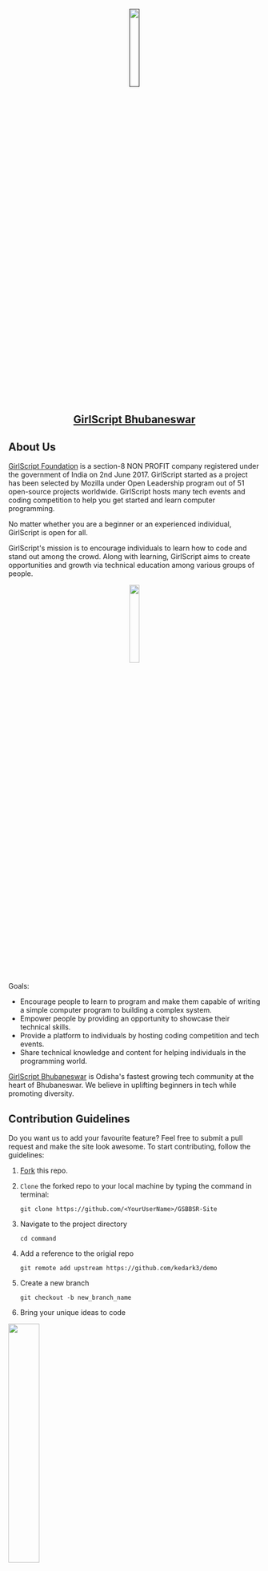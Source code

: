 <p align="center">
  <a href="">
      <img width="20%" src="https://user-images.githubusercontent.com/54095539/103772038-d835ae80-504e-11eb-8cbc-a9f8559c9d58.png" class="loaded">
    <h2 align="center">GirlScript Bhubaneswar</h2>
  </a>
</p> 

## About Us
 [GirlScript Foundation](https://www.girlscript.tech/home) is a section-8 NON PROFIT company registered under the government of India on 2nd June 2017. GirlScript started as a project has been selected by Mozilla under Open Leadership program out of 51 open-source projects worldwide. GirlScript hosts many tech events and coding competition to help you get started and learn computer programming.

No matter whether you are a beginner or an experienced individual, GirlScript is open for all.

GirlScript's mission is to encourage individuals to learn how to code and stand out among the crowd. Along with learning, GirlScript aims to create opportunities and growth via technical education among various groups of people.

<p align="center">
      <img width="20%" src="https://yt3.ggpht.com/ytc/AAUvwnjpqPs0Ym5JS8iCVHYIRDwSEFDHMEw0qJWE600=s900-c-k-c0x00ffffff-no-rj" class="loaded">
</p>
Goals:

   - Encourage people to learn to program and make them capable of writing a simple computer program to building a complex system.
   - Empower people by providing an opportunity to showcase their technical skills.
   - Provide a platform to individuals by hosting coding competition and tech events.
   - Share technical knowledge and content for helping individuals in the programming world.

[GirlScript Bhubaneswar](https://girlscript-bhubaneswar.netlify.app/) is Odisha's fastest growing tech community at the heart of Bhubaneswar. We believe in uplifting beginners in tech while promoting diversity.

## Contribution Guidelines
Do you want us to add your favourite feature? Feel free to submit a pull request and make the site look awesome. To start contributing, follow the guidelines:


1. [Fork](https://github.com/Girlscript-Bhubaneswar/GSBBSR-Site/fork) this repo.

2. `Clone` the forked repo to your local machine by typing the command in terminal:

    `git clone https://github.com/<YourUserName>/GSBBSR-Site`
    
3. Navigate to the project directory

    `cd command`
    
4. Add a reference to the origial repo

    `git remote add upstream https://github.com/kedark3/demo`
    
5. Create a new branch

    `git checkout -b new_branch_name`
    
6. Bring your unique ideas to code

<img width=35% src="![developers-gif-showcase](https://user-images.githubusercontent.com/46455250/103748750-7cdad080-4ffc-11eb-86f1-f205527f8da0.gif)">

7. Track changes

    `git status`
    
8. Stage your changes

    `git add .`
    
9. Commit your changes

    `git commit -m "Type a message here"`
    
10. Push your changes

    `git push -u origin [new_branch_name]`
    
11. Once you push the changes to your repo, the Compare & pull request button will appear in GitHub

12. Open a pull request by clicking the Create pull request button. This allows the repo's maintainers to review your contribution. From here, they can merge it if it is good, or they may ask you to make some changes.

## Our Main Contributors

<a href="https://github.com/Girlscript-Bhubaneswar/GSBBSR-Site/graphs/contributors">
  <img src="https://contributors-img.web.app/image?repo=Girlscript-Bhubaneswar/GSBBSR-Site" />
</a>

## License

Distributed under the MIT License. See `LICENSE.md` for more information.
